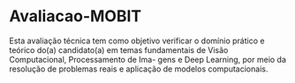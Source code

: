 # Avaliacao-MOBIT
Esta avaliação técnica tem como objetivo verificar o domínio prático e teórico do(a) candidato(a) em temas fundamentais de Visão Computacional, Processamento de Ima- gens e Deep Learning, por meio da resolução de problemas reais e aplicação de modelos computacionais.
